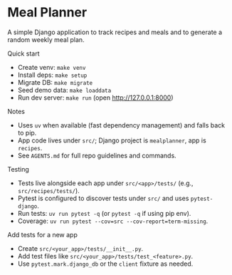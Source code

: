# Meal Planner

A simple Django application to track recipes and meals and to generate a random weekly meal plan.

Quick start
- Create venv: `make venv`
- Install deps: `make setup`
- Migrate DB: `make migrate`
- Seed demo data: `make loaddata`
- Run dev server: `make run` (open http://127.0.0.1:8000)

Notes
- Uses `uv` when available (fast dependency management) and falls back to pip.
- App code lives under `src/`; Django project is `mealplanner`, app is `recipes`.
- See `AGENTS.md` for full repo guidelines and commands.

Testing
- Tests live alongside each app under `src/<app>/tests/` (e.g., `src/recipes/tests/`).
- Pytest is configured to discover tests under `src/` and uses `pytest-django`.
- Run tests: `uv run pytest -q` (or `pytest -q` if using pip env).
- Coverage: `uv run pytest --cov=src --cov-report=term-missing`.

Add tests for a new app
- Create `src/<your_app>/tests/__init__.py`.
- Add test files like `src/<your_app>/tests/test_<feature>.py`.
- Use `pytest.mark.django_db` or the `client` fixture as needed.

